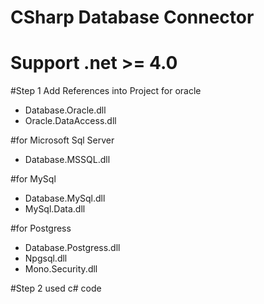 # CSharp Database Connector
# Support .net >= 4.0

#Step 1 Add References into Project 
for oracle
- Database.Oracle.dll
- Oracle.DataAccess.dll

#for Microsoft Sql Server
- Database.MSSQL.dll

#for MySql
- Database.MySql.dll
- MySql.Data.dll

#for Postgress
- Database.Postgress.dll
- Npgsql.dll
- Mono.Security.dll

#Step 2 used c# code


